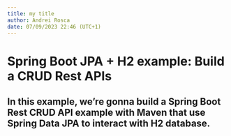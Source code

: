 ```yaml
---
title: my title
author: Andrei Rosca 
date: 07/09/2023 22:46 (UTC+1)
---
```


# Spring Boot JPA + H2 example: Build a CRUD Rest APIs




## In this example, we’re gonna build a Spring Boot Rest CRUD API example with Maven that use Spring Data JPA to interact with H2 database.
